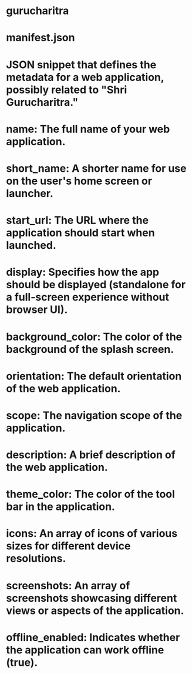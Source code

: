 # gurucharitra

# manifest.json

# JSON snippet that defines the metadata for a web application, possibly related to "Shri Gurucharitra."
# name: The full name of your web application.
# short_name: A shorter name for use on the user's home screen or launcher.
# start_url: The URL where the application should start when launched.
# display: Specifies how the app should be displayed (standalone for a full-screen experience without browser UI).
# background_color: The color of the background of the splash screen.
# orientation: The default orientation of the web application.
# scope: The navigation scope of the application.
# description: A brief description of the web application.
# theme_color: The color of the tool bar in the application.
# icons: An array of icons of various sizes for different device resolutions.
# screenshots: An array of screenshots showcasing different views or aspects of the application.
# offline_enabled: Indicates whether the application can work offline (true).
